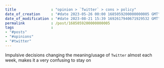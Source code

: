 ```yaml
---
title                : "opinion > `Twitter` > cons > policy"
date_of_creation     : "#date 2023-05-26 00:00 1685059200000000005 GMT"
date_of_modification : "#date 2023-08-21 15:39 1692617940671929532 GMT"
permalink            : /post/1685059200000000005
tags                 : 
- "#posts"
- "#opinions"
- "#twitter"
---
```



Impulsive decisions changing the meaning/usage of `Twitter` almost each week, makes it a very confusing to stay on
